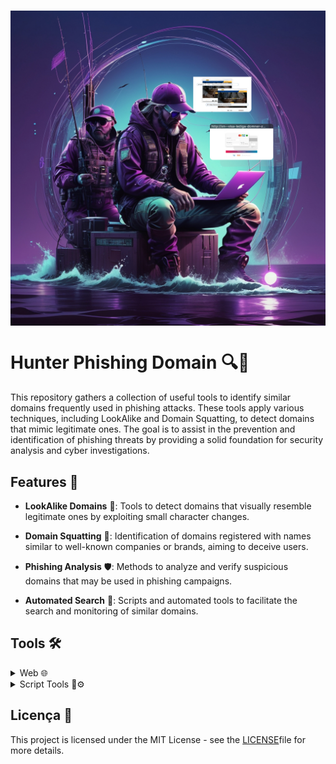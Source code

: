 <h1 align="center">
  <img src="hpdLogo.jpg" width="1020px" style="display: block; margin: 0 auto;">
</h1>

# Hunter Phishing Domain 🔍🎣

This repository gathers a collection of useful tools to identify similar domains frequently used in phishing attacks. These tools apply various techniques, including LookAlike and Domain Squatting, to detect domains that mimic legitimate ones. The goal is to assist in the prevention and identification of phishing threats by providing a solid foundation for security analysis and cyber investigations.


## Features 🚀

- **LookAlike Domains** 🔎: Tools to detect domains that visually resemble legitimate ones by exploiting small character changes.

- **Domain Squatting** 📛: Identification of domains registered with names similar to well-known companies or brands, aiming to deceive users.

- **Phishing Analysis** 🛡️: Methods to analyze and verify suspicious domains that may be used in phishing campaigns.

- **Automated Search** 🤖: Scripts and automated tools to facilitate the search and monitoring of similar domains.



## Tools 🛠️ <a name="empresas"></a>
<details>
  <summary>Web 🌐</summary>

  - [dnstwist.it](https://dnstwist.it/)
  - [dnstwister.report](https://dnstwister.report/)
  - [SOCRadar Phishing Radar](https://socradar.io/labs/soc-tools/phishing-radar)
  - [PhishTank](https://phishtank.org/)
  - [Criminal Ip](https://www.criminalip.io/domain)
  - [Search DnsLytics](https://search.dnslytics.com/)
  - [Have I Been Squatted](https://haveibeensquatted.com/lookup)
  - [OTX AlienVault](https://otx.alienvault.com/browse/global/pulses?include_inactive=0&sort=-modified&page=1&limit=10)
  - [UrlScan.Io](https://urlscan.io/)
  - [Big Domain Data](https://www.bigdomaindata.com/)
  - [DupliChecker](https://www.duplichecker.com/)
  - [Typosquatting Finder](https://typosquatting-finder.circl.lu/)
  - [CheckPhish](https://checkphish.bolster.ai/)
  - [Open Phish - Phishing Intelligence.](https://openphish.com/)
  - [SpamHaus](https://www.spamhaus.org/)

</details>

<details>
  <summary>Script Tools 🤖⚙️</summary>

  - [DNSrazzle](https://github.com/f8al/DNSrazzle)
  - [urlcrazy](https://github.com/urbanadventurer/urlcrazy)
  - [dnstwist](https://github.com/elceef/dnstwist)
  - [DomainFuzz](https://github.com/monkeym4ster/DomainFuzz)
  - [d0ppelganger](https://github.com/Itsmmdoha/d0ppelganger)
  - [related-domains](https://github.com/gwen001/related-domains)
  - [ail-typo-squatting](https://github.com/typosquatter/ail-typo-squatting)
  - [opensquat](https://github.com/atenreiro/opensquat)
  - [urlinsane](https://github.com/ziazon/urlinsane)
  - [dnstwistlib](https://github.com/fslds/dnstwistlib)
  - [pypi-squatting](https://github.com/typosquatter/pypi-squatting)
  - [domain-scanner](https://github.com/DomainAlarm/domain-scanner)
  - [detect-lookalike-domains](https://github.com/kofogt/detect-lookalike-domains)
  - [lookalike-domains](https://github.com/duo-labs/lookalike-domains)
  - [idn_generator](https://github.com/phishai/idn_generator)

</details>


## Licença 📄


This project is licensed under the MIT License - see the [LICENSE](LICENSE)file for more details.
